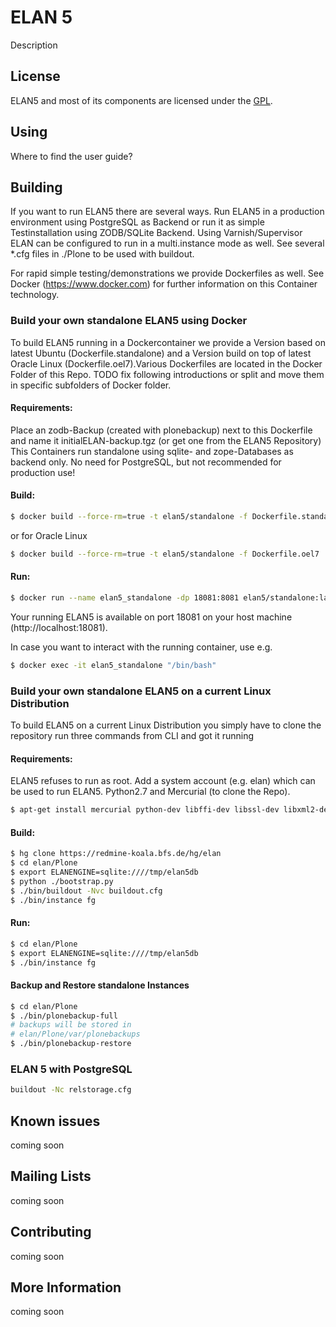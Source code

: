 # ELAN 5
Description

## License
ELAN5 and most of its components are licensed under the [GPL](http://www.gnu.org/licenses/old-licenses/gpl-2.0.html).

## Using
Where to find the user guide?

## Building
If you want to run ELAN5 there are several ways. Run ELAN5 in a production environment using PostgreSQL as  Backend or run it as simple Testinstallation using ZODB/SQLite Backend. Using Varnish/Supervisor ELAN can be configured to run in a multi.instance mode as well. See several *.cfg files in ./Plone to be used with buildout.

For rapid simple testing/demonstrations we provide Dockerfiles as well. See Docker (https://www.docker.com) for further information on this Container technology.

### Build your own standalone ELAN5 using Docker
To build ELAN5 running in a Dockercontainer we provide a Version based on latest Ubuntu (Dockerfile.standalone) and a Version build on top of latest Oracle Linux (Dockerfile.oel7).Various Dockerfiles are located in the Docker Folder of this Repo.
TODO fix following introductions or split and move them in specific subfolders of Docker folder.

#### Requirements:
Place an zodb-Backup (created with plonebackup) next to this Dockerfile and name it initialELAN-backup.tgz (or get one from the ELAN5 Repository)
This Containers run standalone using sqlite- and zope-Databases as backend only. No need for PostgreSQL, but not recommended for production use!

#### Build:
```sh
$ docker build --force-rm=true -t elan5/standalone -f Dockerfile.standalone .
```
or for Oracle Linux
```sh
$ docker build --force-rm=true -t elan5/standalone -f Dockerfile.oel7 .
```
#### Run:
```sh
$ docker run --name elan5_standalone -dp 18081:8081 elan5/standalone:latest
```
Your running ELAN5 is available on port 18081 on your host machine (http://localhost:18081).

In case you want to interact with the running container, use e.g.
```sh
$ docker exec -it elan5_standalone "/bin/bash"
```

### Build your own standalone ELAN5 on a current Linux Distribution
To build ELAN5 on a current Linux Distribution you simply have to clone the repository run three commands from CLI and got it running 

#### Requirements:
ELAN5 refuses to run as root. Add a system account (e.g. elan) which can be used to run ELAN5.
Python2.7 and Mercurial (to clone the Repo).
```sh
$ apt-get install mercurial python-dev libffi-dev libssl-dev libxml2-dev libxslt-dev postgresql-server-dev 
```

#### Build:

```sh
$ hg clone https://redmine-koala.bfs.de/hg/elan
$ cd elan/Plone
$ export ELANENGINE=sqlite:////tmp/elan5db
$ python ./bootstrap.py
$ ./bin/buildout -Nvc buildout.cfg
$ ./bin/instance fg
```

#### Run:

```sh
$ cd elan/Plone
$ export ELANENGINE=sqlite:////tmp/elan5db
$ ./bin/instance fg
```

#### Backup and Restore standalone Instances

```sh
$ cd elan/Plone
$ ./bin/plonebackup-full
# backups will be stored in
# elan/Plone/var/plonebackups
$ ./bin/plonebackup-restore
```

### ELAN 5 with PostgreSQL
```sh
buildout -Nc relstorage.cfg
```


## Known issues
coming soon

## Mailing Lists
coming soon

## Contributing
coming soon

## More Information
coming soon

